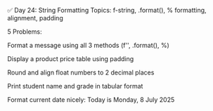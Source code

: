 ✅ Day 24: String Formatting
Topics: f-string, .format(), % formatting, alignment, padding

5 Problems:

Format a message using all 3 methods (f'', .format(), %)

Display a product price table using padding

Round and align float numbers to 2 decimal places

Print student name and grade in tabular format

Format current date nicely: Today is Monday, 8 July 2025
